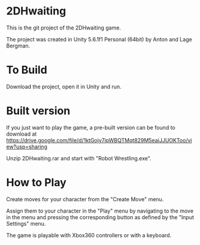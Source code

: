 # 2DHwaiting

This is the git project of the 2DHwaiting game.

The project was created in Unity 5.6.1f1 Personal (64bit) by Anton and Lage Bergman.

# To Build
Download the project, open it in Unity and run.

# Built version
If you just want to play the game, a pre-built version can be found to download at https://drive.google.com/file/d/1ktGojy7ipWBQTMqt829M5eaiJJUOKToo/view?usp=sharing

Unzip 2DHwaiting.rar and start with "Robot Wrestling.exe".

# How to Play
Create moves for your character from the "Create Move" menu. 

Assign them to your character in the "Play" menu by navigating to the move in the menu and pressing the corresponding button as defined by the "Input Settings" menu.

The game is playable with Xbox360 controllers or with a keyboard.
